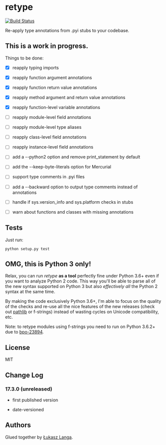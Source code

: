 # retype

[![Build Status](https://travis-ci.org/ambv/retype.svg?branch=master)](https://travis-ci.org/ambv/retype)

Re-apply type annotations from .pyi stubs to your codebase.


## This is a work in progress.

Things to be done:

* [x] reapply typing imports
* [x] reapply function argument annotations
* [x] reapply function return value annotations
* [x] reapply method argument and return value annotations
* [x] reapply function-level variable annotations
* [ ] reapply module-level field annotations
* [ ] reapply module-level type aliases
* [ ] reapply class-level field annotations
* [ ] reapply instance-level field annotations
* [ ] add a --python2 option and remove print_statement by default
* [ ] add the --keep-byte-literals option for Mercurial
* [ ] support type comments in .pyi files
* [ ] add a --backward option to output type comments instead of annotations
* [ ] handle if sys.version_info and sys.platform checks in stubs
* [ ] warn about functions and classes with missing annotations


## Tests

Just run:

```
python setup.py test
```

## OMG, this is Python 3 only!

Relax, you can run *retype* **as a tool** perfectly fine under Python
3.6+ even if you want to analyze Python 2 code.  This way you'll be able
to parse all of the new syntax supported on Python 3 but also
*effectively all* the Python 2 syntax at the same time.

By making the code exclusively Python 3.6+, I'm able to focus on the
quality of the checks and re-use all the nice features of the new
releases (check out [pathlib](docs.python.org/3/library/pathlib.html)
or f-strings) instead of wasting cycles on Unicode compatibility, etc.

Note: to retype modules using f-strings you need to run on Python 3.6.2+
due to [bpo-23894](http://bugs.python.org/issue23894).

## License

MIT


## Change Log

### 17.3.0 (unreleased)

* first published version

* date-versioned


## Authors

Glued together by [Łukasz Langa](mailto:lukasz@langa.pl).
